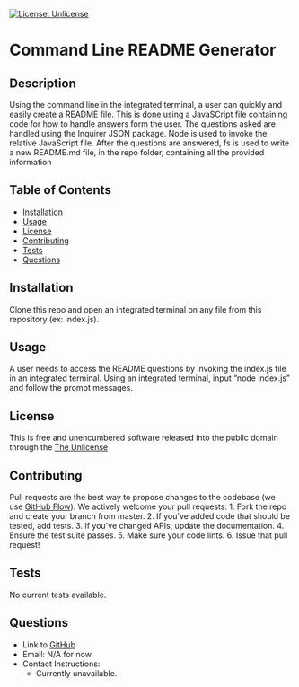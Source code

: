 [![License: Unlicense](https://img.shields.io/badge/license-Unlicense-blue.svg)](http://unlicense.org/)
# Command Line README Generator

## Description
Using the command line in the integrated terminal, a user can quickly and easily create a README file. This is done using a JavaSCript file containing code for how to handle answers form the user. The questions asked are handled using the Inquirer JSON package. Node is used to invoke the relative JavaScript file. After the questions are answered, fs is used to write a new README.md file, in the repo folder, containing all the provided information

## Table of Contents
* [Installation](#installation)
* [Usage](#usage)
* [License](#license)
* [Contributing](#contributing)
* [Tests](#tests)
* [Questions](#questions)

## Installation
Clone this repo and open an integrated terminal on any file from this repository (ex: index.js).

## Usage
A user needs to access the README questions by invoking the index.js file in an integrated terminal. Using an integrated terminal, input “node index.js” and follow the prompt messages.

## License
This is free and unencumbered software released into the public domain through the [The Unlicense](http://unlicense.org/)

## Contributing
Pull requests are the best way to propose changes to the codebase (we use [GitHub Flow](https://guides.github.com/introduction/flow/index.html)). We actively welcome your pull requests: 1. Fork the repo and create your branch from master. 2. If you've added code that should be tested, add tests. 3. If you've changed APIs, update the documentation. 4. Ensure the test suite passes. 5. Make sure your code lints. 6. Issue that pull request!

## Tests
No current tests available.

## Questions 
* Link to [GitHub](https://github.com/HayWah27)
* Email: N/A for now.
* Contact Instructions: 
  * Currently unavailable.